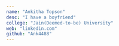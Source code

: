 ```yaml
---
name: "Ankitha Topson"
desc: "I have a boyfriend"
college: "Jain(Deemed-to-be) University"
web: "linkedin.com"
github: "Ank4488"
---
```

